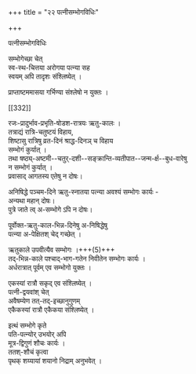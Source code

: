 +++
title = "२२ पत्नीसम्भोगविधिः"

+++

पत्नीसम्भोगविधिः

सम्भोगेच्छा चेत्  
स्व-स्थ-चित्तया अरोगया पत्न्या सह  
स्वयम् अपि तादृशः संश्लिष्येत् ।

प्राप्ताष्टममासया गर्भिण्या संश्लेषो न युक्तः ।  


[[332]]


रजः-प्रादुर्भाव-प्रभृति-षोडश-रात्रयः ऋतु-कालः ।  
तत्राद्यं रात्रि-चतुष्टयं विहाय,  
शिष्टासु रात्रिषु व्रत-दिनं श्राद्ध-दिनञ् च विहाय  
सम्भोगं कुर्यात् ।  
तथा षष्ठ्य्-अष्टमी--चतुर्-दशी--सङ्क्रान्ति-व्यतीपात--जन्म-र्क्ष--बुध-वारेषु  
न सम्भोगं कुर्यात् ।  
प्रवासाद् आगतस्य एतेषु न दोषः।  

अनिषिद्धे पञ्चम-दिने ऋतु-स्नातया पत्न्या अवश्यं सम्भोगः कार्यः -  
अन्यथा महान् दोषः।  
पुत्रे जाते त्व् अ-सम्भोगे ऽपि न दोषः।  

पूर्वोक्त-ऋतु-काल-भिन्न-दिनेषु अ-निषिद्धेषु  
पत्न्या अ-पेक्षितश् चेद् गच्छेत् ।  

ऋतुकाले उपवीत्यैव सम्भोगः ।+++(5)+++  
तद्-भिन्न-काले पश्चाद्-भाग-गतेन निवीतेन सम्भोगः कार्यः ।  
अर्धरात्रात् पूर्वम् एव सम्भोगो युक्तः ।  

एकस्यां रात्रौ सकृद् एव संश्लिष्येत् ।  
पत्नी-द्वयवांश् चेत्  
अवैषम्येण तत्-तद्-इच्छानुगुणम्  
एकैकस्यां रात्रौ एकैकया संश्लिष्येत् । 

इत्थं सम्भोगे कृते  
पति-पत्न्योर् उभयोर् अपि  
मूत्र-द्विगुणं शौचः कार्यः ।  
ततश्-शौचं कृत्वा  
पृथक् शय्यायां शयानो निद्राम् अनुभवेत् ।  


